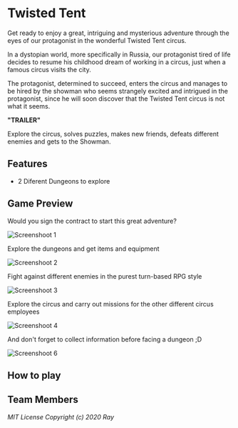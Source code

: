 # Twisted Tent

Get ready to enjoy a great, intriguing and mysterious adventure through the eyes of our protagonist in the wonderful Twisted Tent circus.

In a dystopian world, more specifically in Russia, our protagonist tired of life decides to resume his childhood dream of working in a circus, just when a famous circus visits the city.

The protagonist, determined to succeed, enters the circus and manages to be hired by the showman who seems strangely excited and intrigued in the protagonist, since he will soon discover that the Twisted Tent circus is not what it seems.

**"TRAILER"**

Explore the circus, solves puzzles, makes new friends, defeats different enemies and gets to the Showman.

## Features

* 2 Diferent Dungeons to explore

## Game Preview

Would you sign the contract to start this great adventure?

![Screenshoot 1](https://github.com/lSara-MM/Project-II-RPG/assets/99950345/51c45c75-7917-4a2c-91b5-b92f70e3f668)


Explore the dungeons and get items and equipment

![Screenshoot 2](https://github.com/lSara-MM/Project-II-RPG/assets/99950345/60400f6c-1c0d-4619-b428-e945fb96fea2)

Fight against different enemies in the purest turn-based RPG style

![Screenshoot 3](https://github.com/lSara-MM/Project-II-RPG/assets/99950345/0ed033c1-b9ed-4c80-898c-64fab6bfbf94)

Explore the circus and carry out missions for the other different circus employees

![Screenshoot 4](https://github.com/lSara-MM/Project-II-RPG/assets/99950345/8fb6cc3d-3bff-4d2f-9bdd-b384c607a1b3)

And don't forget to collect information before facing a dungeon ;D

![Screenshoot 6](https://github.com/lSara-MM/Project-II-RPG/assets/99950345/15ee7282-16a9-4746-95b0-904f3fe38358)

## How to play

## Team Members


_MIT License_ _Copyright (c) 2020 Ray_

